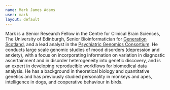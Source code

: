 ```yaml
---
name: Mark James Adams
user: mark
layout: default
---
```


Mark is a Senior Research Fellow in the Centre for Clinical Brain Sciences, The University of Edinburgh, Senior Bioinformatician for [Generation Scotland](https://genscot.ed.ac.uk), and a lead analyst in the [Psychiatric Genomics Consortium](https://pgc.unc.edu). He conducts large scale genomic studies of mood disorders (depression and anxiety), with a focus on incorporating information on variation in diagnostic ascertainment and in disorder heterogeneity into genetic discovery, and is an expert in developing reproducible workflows for biomedical data analysis. He has a background in theoretical biology and quantitative genetics and has previously studied personality in monkeys and apes, intelligence in dogs, and cooperative behaviour in birds.